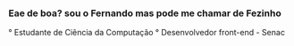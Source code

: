 ### Eae de boa? sou o Fernando mas pode me chamar de Fezinho

° Estudante de Ciência da Computação
° Desenvolvedor front-end - Senac
